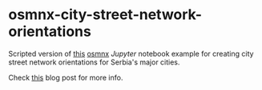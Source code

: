 # osmnx-city-street-network-orientations #

Scripted version of [this](https://github.com/gboeing/osmnx-examples/blob/master/notebooks/17-street-network-orientations.ipynb)
[osmnx](https://github.com/gboeing/osmnx) *Jupyter* notebook example for
creating city street network orientations for Serbia's major cities.

Check [this](https://geoffboeing.com/2018/07/comparing-city-street-orientations/)
blog post for more info.
